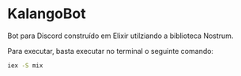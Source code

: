 # KalangoBot

Bot para Discord construído em Elixir utilziando a biblioteca Nostrum.

Para executar, basta executar no terminal o seguinte comando:

```bash
iex -S mix
```



